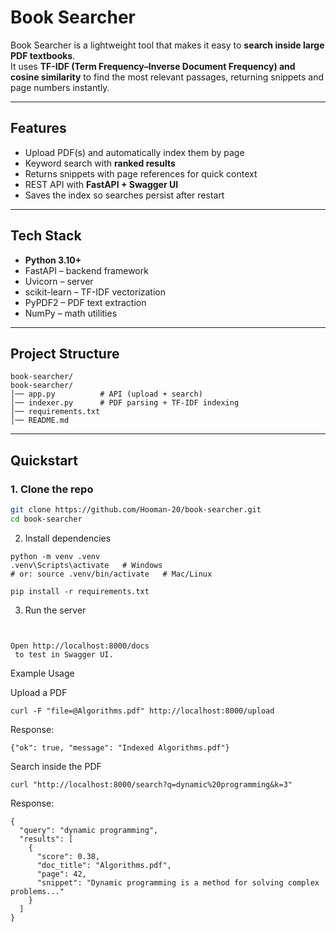 # Book Searcher

Book Searcher is a lightweight tool that makes it easy to **search inside large PDF textbooks**.  
It uses **TF-IDF (Term Frequency–Inverse Document Frequency) and cosine similarity** to find the most relevant passages, returning snippets and page numbers instantly.  

---

##  Features
- Upload PDF(s) and automatically index them by page  
- Keyword search with **ranked results**  
- Returns snippets with page references for quick context  
- REST API with **FastAPI + Swagger UI**  
- Saves the index so searches persist after restart  

---

##  Tech Stack
- **Python 3.10+**  
- FastAPI – backend framework  
- Uvicorn – server  
- scikit-learn – TF-IDF vectorization  
- PyPDF2 – PDF text extraction  
- NumPy – math utilities  
---

##  Project Structure
```
book-searcher/
book-searcher/
│── app.py          # API (upload + search)
│── indexer.py      # PDF parsing + TF-IDF indexing
│── requirements.txt
│── README.md

```

---

## Quickstart

### 1. Clone the repo
```bash
git clone https://github.com/Hooman-20/book-searcher.git
cd book-searcher
```
2. Install dependencies
```
python -m venv .venv
.venv\Scripts\activate   # Windows
# or: source .venv/bin/activate   # Mac/Linux

pip install -r requirements.txt
```
3. Run the server
```uvicorn app:app --host 0.0.0.0 --port 8000 --reload


Open http://localhost:8000/docs
 to test in Swagger UI.
```

 Example Usage

Upload a PDF
```
curl -F "file=@Algorithms.pdf" http://localhost:8000/upload
```

Response:
```
{"ok": true, "message": "Indexed Algorithms.pdf"}
```

Search inside the PDF
```
curl "http://localhost:8000/search?q=dynamic%20programming&k=3"
```

Response:
```
{
  "query": "dynamic programming",
  "results": [
    {
      "score": 0.38,
      "doc_title": "Algorithms.pdf",
      "page": 42,
      "snippet": "Dynamic programming is a method for solving complex problems..."
    }
  ]
}
```
